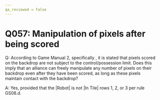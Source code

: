 ```yaml
---
qa_reviewed = false
---
```


# Q057: Manipulation of pixels after being scored

Q: According to Game Manual 2, specifically <GS05>, it is stated that pixels scored on the backdrop are not subject to the control/possession limit. Does this imply that an alliance can freely manipulate any number of pixels on their backdrop even after they have been scored, as long as these pixels maintain contact with the backdrop?

A: Yes, provided that the |Robot| is not |In Tile| rows 1, 2, or 3 per rule GS08.d.